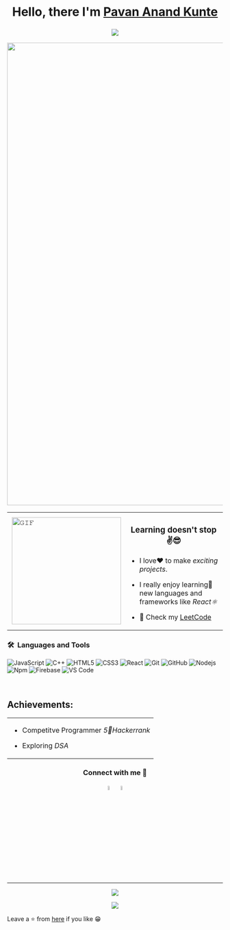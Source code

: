 <h1 align="center">Hello, there I'm  <a href="https://www.linkedin.com/in/pavan-kunte-2b856423a/">Pavan Anand Kunte</a></h1>
<h3 align="center"> <img src="https://readme-typing-svg.herokuapp.com?color=0357F7&lines=Full+Stack+Machine+Learning+Web+Developer+%3A)" /> </h3>

<div align="center">
<img width="1080px" src="https://github-widgetbox.vercel.app/api/profile?username=pavank1812&data=followers,repositories,stars,commits&theme=radical&title_color=000000">
</div>

<table>
  <tr>
    <td><img align="right" height="250px" width="255px" alt="𝙶𝙸𝙵" src="https://camo.githubusercontent.com/3b7c592ede97b6138ffd4b1cc1541c2f3b11fd39/687474703a2f2f33312e6d656469612e74756d626c722e636f6d2f31376665613932306666333665663466356238373764353231366137616164392f74756d626c725f6d6f39786a65387a5a34317163626975666f315f313238302e676966"/></td>
    <td><h3 align="center">Learning doesn't stop✌😎</h3>

- I love❤ to make *exciting projects*. <br/>

- I really enjoy learning🚀 new languages and frameworks like *React⚛* <br/>

- 👀 Check my   <a href="https://leetcode.com/pavankunte_18/">LeetCode</a>

	</td>
  </tr>
</table>
	
### 🛠 &nbsp;Languages and Tools

![JavaScript](https://img.shields.io/badge/-JavaScript-%23F7DF1C?style=for-the-badge&logo=javascript&logoColor=000000&labelColor=%23F7DF1C&color=%23FFCE5A)
![C++](https://img.shields.io/badge/C%2B%2B-00599C?style=for-the-badge&logo=c%2B%2B&logoColor=white)
![HTML5](https://img.shields.io/badge/-HTML5-%23E44D27?style=for-the-badge&logo=html5&logoColor=ffffff)
![CSS3](https://img.shields.io/badge/-CSS3-%231572B6?style=for-the-badge&logo=css3)
![React](https://img.shields.io/badge/-React-61DAFB?style=for-the-badge&logo=react&logoColor=ffffff)
![Git](https://img.shields.io/badge/-Git-%23F05032?style=for-the-badge&logo=git&logoColor=%23ffffff)
![GitHub](https://img.shields.io/badge/-GitHub-181717?style=for-the-badge&logo=github)
![Nodejs](https://img.shields.io/badge/-Nodejs-339933?style=for-the-badge&logo=Node.js&logoColor=ffffff)
![Npm](https://img.shields.io/badge/-npm-CB3837?style=for-the-badge&logo=npm)
![Firebase](https://img.shields.io/badge/-Firebase-FFCA28?style=for-the-badge&logo=firebase&logoColor=ffffff)
![VS Code](http://img.shields.io/badge/-VS%20Code-007ACC?style=for-the-badge&logo=visual-studio-code&logoColor=ffffff)

<br/>


<h2 align="left">Achievements:</h2>
<table>
<tr>
<td>

<!-- - Open Source Contributor *LGMSoC,**GWoC,**Opensource*.  <br/> -->

- Competitve Programmer *5🌟Hackerrank*  <br/>
	
- Exploring *DSA*
</td>
  </tr>
</table>



 
  
 <!--<p align='center'><img src="https://github-readme-streak-stats.herokuapp.com/?user=Rishav2412&count_private=true&show_icons=true&theme=dark" width="450">-->




<h3 align="center">Connect with me 🤝</h3>
<body>
    <div class="img1">
<p align='center'>
<a href="https://www.linkedin.com/in/pavan-kunte-2b856423a/" target="_blank"><img src="https://icons.iconarchive.com/icons/alecive/flatwoken/64/Apps-Linkedin-icon.png" width="5%" alt="Linkedin"></a>
<a href="mailto:pavankunte18@gmail.com" target="_blank"><img src="https://icons.iconarchive.com/icons/wwalczyszyn/android-style-honeycomb/64/GMail-icon.png" width="5%" alt="Email"></a>
 
	
<br>
<br>

---
<div align="center">
  <img src="https://komarev.com/ghpvc/?username=vishal1patidar&color=blueviolet&style=">


<img src="https://img.shields.io/github/followers/Rishav2412.svg?style=social&label=Follow"></p>
</div>	  
	    
Leave a ⭐ from [here](https://github.com/pavank1812) if you like 😁
